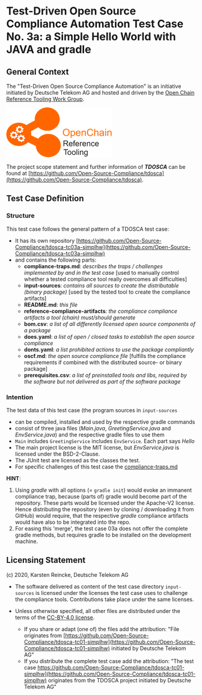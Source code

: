 # Test-Driven Open Source Compliance Automation Test Case No. 3a: a Simple Hello World with JAVA and gradle

## General Context
The "Test-Driven Open Source Compliance Automation" is an initiative initiated by Deutsche Telekom AG and hosted and driven by the [Open Chain Reference Tooling Work Group](http://oss-compliance-tooling.org/).

![openchain-reference-tooling-work-group-logo.png](img/logo.png)

The project scope statement and further information of ***TDOSCA*** can be found at [https://github.com/Open-Source-Compliance/tdosca](https://github.com/Open-Source-Compliance/tdosca).

## Test Case Definition

### Structure

This test case follows the general pattern of a TDOSCA test case:
* It has its own repository [https://github.com/Open-Source-Compliance/tdosca-tc03a-simplhw](https://github.com/Open-Source-Compliance/tdosca-tc03a-simplhw)
* and contains the following parts:
  - **compliance-traps.md**: *describes the traps / challenges implemented by and in the test case* [used to manually control whether a tested compliance tool really overcomes all difficulties]
  - **input-sources**: *contains all sources to create the distributable (binary package)* [used by the tested tool to create the compliance artifacts]
  - **README.md**: *this file*
  - **reference-compliance-artifacts**: *the compliance compliance artifacts a tool (chain) must/should generate*
  - **bom.csv**: *a list of all differently licensed open source components of a package*
  - **does.yaml**: *a list of open / closed tasks to establish the open source compliance*
  - **donts.yaml**: *a list prohibited actions to use the package compliantly*
  - **oscf.md**: *the open source compliance file* [fulfills the compliance requirements if combined with the distributed source- or binary package]
  * **prerequisites.csv**: *a list of preinstalled tools and libs, required by the software but not delivered as part of the software package*

### Intention

The test data of this test case (the program sources in ``input-sources``

* can be compiled, installed and used by the respective gradle commands
* consist of three java files (*Main.java*, *GreetingService.java* and *EnvService.java*) and the respective gradle files to use them
* ``Main`` includes ``GreetingService`` includes ``EnvService``. Each part says *Hello*
* The main project license is the MIT license, but *EnvService.java* is licensed under the BSD-2-Clause.
* The JUnit test are licensed as the classes the test.
* For specific challenges of this test case the [compliance-traps.md](compliance-traps.md)

**HINT**: 
1. Using *gradle* with all options (= ``gradle init``)  would evoke an immanent compliance trap, because (parts of) gradle would become part of the repository. These parts would be licensed under the Apache-V2 license. Hence distributing the repository (even by cloning / downloading it from GitHub) would require, that the respective *gradle* compliance artifacts would have also to be integrated into the repo.
2. For easing this 'merge', the test case 03a does not offer the complete gradle methods, but requires gradle to be installed on the development machine.


## Licensing Statement

(c) 2020, Karsten Reincke, Deutsche Telekom AG

* The software delivered as content of the test case directory ``input-sources`` is licensed under the licenses the test case uses to challenge the compliance tools. Contributions take place under the same licenses.

* Unless otherwise specified, all other files are distributed under the terms of the [CC-BY-4.0 license](https://creativecommons.org/licenses/by/4.0/).
  - If you share or adapt (one of) the files add the attribution: "File originates from [https://github.com/Open-Source-Compliance/tdosca-tc01-simplhw](https://github.com/Open-Source-Compliance/tdosca-tc01-simplhw) initiated by Deutsche Telekom AG"
  - If you distribute the complete test case add the attribution: "The test case https://github.com/Open-Source-Compliance/tdosca-tc01-simplhw](https://github.com/Open-Source-Compliance/tdosca-tc01-simplhw) originates from the TDOSCA project initiated by Deutsche Telekom AG"
